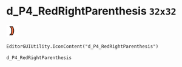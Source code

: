 # d_P4_RedRightParenthesis `32x32`
<img src="/img/d_P4_RedRightParenthesis.png" width=32 height=32>

``` CSharp
EditorGUIUtility.IconContent("d_P4_RedRightParenthesis")
```
```
d_P4_RedRightParenthesis
```
